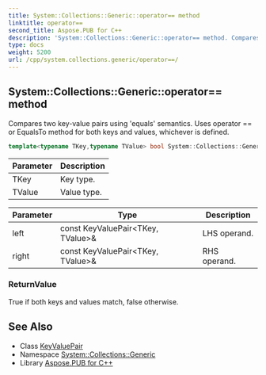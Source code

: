 ```yaml
---
title: System::Collections::Generic::operator== method
linktitle: operator==
second_title: Aspose.PUB for C++
description: 'System::Collections::Generic::operator== method. Compares two key-value pairs using ''equals'' semantics. Uses operator == or EqualsTo method for both keys and values, whichever is defined in C++.'
type: docs
weight: 5200
url: /cpp/system.collections.generic/operator==/
---
```

## System::Collections::Generic::operator== method


Compares two key-value pairs using 'equals' semantics. Uses operator == or EqualsTo method for both keys and values, whichever is defined.

```cpp
template<typename TKey,typename TValue> bool System::Collections::Generic::operator==(const KeyValuePair<TKey, TValue> &left, const KeyValuePair<TKey, TValue> &right)
```


| Parameter | Description |
| --- | --- |
| TKey | Key type. |
| TValue | Value type. |

| Parameter | Type | Description |
| --- | --- | --- |
| left | const KeyValuePair\<TKey, TValue\>\& | LHS operand. |
| right | const KeyValuePair\<TKey, TValue\>\& | RHS operand. |

### ReturnValue

True if both keys and values match, false otherwise.

## See Also

* Class [KeyValuePair](../keyvaluepair/)
* Namespace [System::Collections::Generic](../)
* Library [Aspose.PUB for C++](../../)
